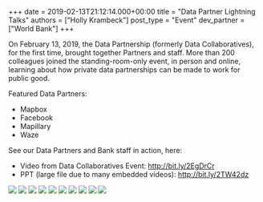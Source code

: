 +++
date = 2019-02-13T21:12:14.000+00:00
title = "Data Partner Lightning Talks"
authors = ["Holly Krambeck"]
post_type = "Event"
dev_partner = ["World Bank"]
+++

On February 13, 2019, the Data Partnership (formerly Data Collaboratives), for the first time, brought together Partners and staff. More than 200 colleagues joined the standing-room-only event, in person and online, learning about how private data partnerships can be made to work for public good.

Featured Data Partners:

* Mapbox
* Facebook
* Mapillary
* Waze

See our Data Partners and Bank staff in action, here:

* Video from Data Collaboratives Event: http://bit.ly/2EgDrCr
* PPT (large file due to many embedded videos): http://bit.ly/2TW42dz

![](/0.jpg)
![](/1.jpg)
![](/2.jpg)
![](/3.jpg)
![](/4.jpg)
![](/5.jpg)
![](/6.jpg)
![](/7.jpg)
![](/8.jpg)
![](/9.jpg)
